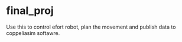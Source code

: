 # final_proj

Use this to control efort robot, plan the movement and publish data to coppeliasim softawre.
